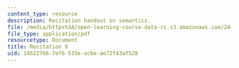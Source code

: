 ```yaml
---
content_type: resource
description: Recitation handout on semantics.
file: /media/https%3A/open-learning-course-data-rc.s3.amazonaws.com/24-973-advanced-semantics-spring-2009/146227667ef6533eacbeae72f43af528_MIT24_973s09_rec09.pdf
file_type: application/pdf
resourcetype: Document
title: Recitation 9
uid: 14622766-7ef6-533e-acbe-ae72f43af528
---
```

